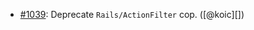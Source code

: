 * [#1039](https://github.com/rubocop/rubocop-rails/issues/1039): Deprecate `Rails/ActionFilter` cop. ([@koic][])
